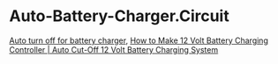 # Auto-Battery-Charger.Circuit
[Auto turn off for battery charger](https://youtu.be/nJKWCVg1mLs), [How to Make 12 Volt Battery Charging Controller | Auto Cut-Off 12 Volt Battery Charging System](https://youtu.be/In1-Plr1brE)
